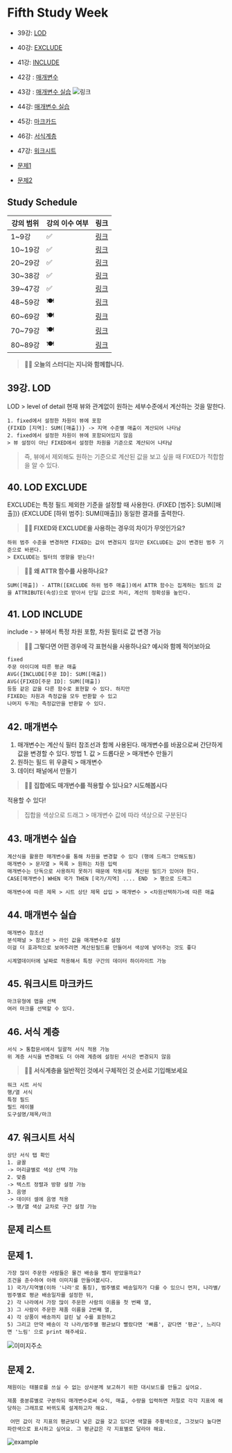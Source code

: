 # Fifth Study Week

- 39강: [LOD](#39강-lod)

- 40강: [EXCLUDE](#40-lod-exclude)

- 41강: [INCLUDE](#41-lod-include)

- 42강 : [매개변수](#42-매개변수)

- 43강 : [매개변수 실습](#43-매개변수-실습) 
![링크](https://youtu.be/GJvB8hBqeE8?si=3jIj1iymZHZ7mBam)

- 44강: [매개변수 실습](#44-매개변수-실습)

- 45강: [마크카드](#45-워크시트-마크카드)

- 46강: [서식계층](#46-서식-계층)

- 47강: [워크시트](#47-워크시트-서식)

- [문제1](#문제-1)

- [문제2](#문제-2)

## Study Schedule

| 강의 범위     | 강의 이수 여부 | 링크                                                                                                        |
|--------------|---------|-----------------------------------------------------------------------------------------------------------|
| 1~9강        |  ✅      | [링크](https://www.youtube.com/watch?v=AXkaUrJs-Ko&list=PL87tgIIryGsa5vdz6MsaOEF8PK-YqK3fz&index=84)       |
| 10~19강      | ✅      | [링크](https://www.youtube.com/watch?v=AXkaUrJs-Ko&list=PL87tgIIryGsa5vdz6MsaOEF8PK-YqK3fz&index=75)       |
| 20~29강      | ✅      | [링크](https://www.youtube.com/watch?v=AXkaUrJs-Ko&list=PL87tgIIryGsa5vdz6MsaOEF8PK-YqK3fz&index=65)       |
| 30~38강      | ✅      | [링크](https://www.youtube.com/watch?v=e6J0Ljd6h44&list=PL87tgIIryGsa5vdz6MsaOEF8PK-YqK3fz&index=55)       |
| 39~47강      | ✅      | [링크](https://www.youtube.com/watch?v=AXkaUrJs-Ko&list=PL87tgIIryGsa5vdz6MsaOEF8PK-YqK3fz&index=45)       |
| 48~59강      | 🍽️      | [링크](https://www.youtube.com/watch?v=AXkaUrJs-Ko&list=PL87tgIIryGsa5vdz6MsaOEF8PK-YqK3fz&index=35)       |
| 60~69강      | 🍽️      | [링크](https://www.youtube.com/watch?v=AXkaUrJs-Ko&list=PL87tgIIryGsa5vdz6MsaOEF8PK-YqK3fz&index=25)       |
| 70~79강      | 🍽️      | [링크](https://www.youtube.com/watch?v=AXkaUrJs-Ko&list=PL87tgIIryGsa5vdz6MsaOEF8PK-YqK3fz&index=15)       |
| 80~89강      | 🍽️      | [링크](https://www.youtube.com/watch?v=AXkaUrJs-Ko&list=PL87tgIIryGsa5vdz6MsaOEF8PK-YqK3fz&index=5)        |


<!-- 여기까진 그대로 둬 주세요-->

> **🧞‍♀️ 오늘의 스터디는 지니와 함께합니다.**


## 39강. LOD

<!-- INCLUDE, EXCLUDE, FIXED 등 본 강의에서 알게 된 LOD 표현식에 대해 알게 된 점을 적어주세요. -->

LOD > level of detail
현재 뷰와 관계없이 원하는 세부수준에서 계산하는 것을 말한다.

```
1. fixed에서 설정한 차원이 뷰에 포함
{FIXED [지역]: SUM([매출])} -> 지역 수준별 매출이 계산되어 나타남
2. fixed에서 설정한 차원이 뷰에 포함되어있지 않음
> 뷰 설정이 아닌 FIXED에서 설정한 차원을 기준으로 계산되어 나타남
```
>즉, 뷰에서 제외해도 원하는 기준으로 계산된 값을 보고 싶을 때 FIXED가 적합함을 알 수 있다.

## 40. LOD EXCLUDE

<!-- INCLUDE, EXCLUDE, FIXED 등 본 강의에서 알게 된 LOD 표현식에 대해 알게 된 점을 적고, 아래 두 질문에 답해보세요 :) -->

EXCLUDE는 특정 필드 제외한 기준을 설정할 때 사용한다.
{FIXED [범주]: SUM([매출])}
{EXCLUDE [하위 범주]: SUM([매출])} 
동일한 결과를 출력한다.
> **🧞‍♀️ FIXED와 EXCLUDE을 사용하는 경우의 차이가 무엇인가요?**

```
하위 범주 수준을 변경하면 FIXED는 값이 변경되지 않지만 EXCLUDE는 값이 변경된 범주 기준으로 바뀐다.
> EXCLUDE는 필터의 영향을 받는다!
```

> **🧞‍♀️ 왜 ATTR 함수를 사용하나요?**

```
SUM([매출]) - ATTR([EXCLUDE 하위 범주 매출])에서 ATTR 함수는 집계하는 필드의 값을 ATTRIBUTE(속성)으로 받아서 단일 값으로 처리, 계산의 정확성을 높인다.
```


## 41. LOD INCLUDE

<!-- INCLUDE, EXCLUDE, FIXED 등 본 강의에서 알게 된 LOD 표현식에 대해 알게 된 점을 적고, 아래 두 질문에 답해보세요 :) -->
include - > 뷰에서 특정 차원 포함, 차원 필터로 값 변경 가능

> **🧞‍♀️ 그렇다면 어떤 경우에 각 표현식을 사용하나요? 예시와 함께 적어보아요**

```
fixed
주문 아이디에 따른 평균 매출
AVG({INCLUDE[주문 ID]: SUM([매출])
AVG({FIXED[주문 ID]: SUM([매출])
등등 같은 값을 다른 함수로 표현할 수 있다. 하지만
FIXED는 차원과 측정값을 모두 반환할 수 있고
나머지 두개는 측정값만을 반환할 수 있다.

```

## 42. 매개변수

<!-- 매개변수에 대해 알게 된 점을 적어주세요 -->
1. 매개변수는 계산식 필터 참조선과 함께 사용된다.
매개변수를 바꿈으로써 간단하게 값을 변경할 수 있다.
방법 1. 값 > 드롭다운 > 매개변수 만들기
2. 원하는 필드 위 우클릭 > 매개변수
3. 데이터 패널에서 만들기

> **🧞‍♀️ 집합에도 매개변수를 적용할 수 있나요? 시도해봅시다**

적용할 수 있다!
> 집합을 색상으로 드래그 > 매개변수 값에 따라 색상으로 구분된다

## 43. 매개변수 실습
```
계산식을 활용한 매개변수를 통해 차원을 변경할 수 있다 (행에 드래그 안해도됨)
매개변수 > 문자열 > 목록 > 원하는 차원 입력
매개변수는 단독으로 사용하지 못하기 때문에 작동시킬 계산된 필드가 있어야 한다.
CASE[매개변수] WHEN 국가 THEN [국가/지역] .... END  > 행으로 드래그

매개변수에 따른 제목 > 시트 상단 제목 삽입 > 매개변수 > <차원선택하기>에 따른 매출
```

## 44. 매개변수 실습

```
매개변수 참조선
분석패널 > 참조선 > 라인 값을 매개변수로 설정
이걸 더 효과적으로 보여주려면 계산된필드를 만들어서 색상에 넣어주는 것도 좋다

시계열데이터에 날짜로 적용해서 특정 구간의 데이터 하이라이트 가능
```

## 45. 워크시트 마크카드

```
마크유형에 맵을 선택
여러 마크를 선택할 수 있다. 
```


## 46. 서식 계층

```
서식 > 통합문서에서 일괄적 서식 적용 가능
위 계층 서식을 변경해도 더 아래 계층에 설정된 서식은 변경되지 않음

```

> **🧞‍♀️ 서식계층을 일반적인 것에서 구체적인 것 순서로 기입해보세요**


```
워크 시트 서식
행/열 서식
특정 필드
필드 레이블
도구설명/제목/마크
```


## 47. 워크시트 서식

```
상단 서식 탭 확인
1. 글꼴
-> 머리글별로 색상 선택 가능 
2. 맞춤
-> 텍스트 정렬과 방향 설정 가능
3. 음영
-> 데이터 셀에 음영 적용
-> 행/열 색상 교차로 구간 설정 가능
```



## 문제 리스트



## 문제 1.

```
가장 많이 주문한 사람들은 물건 배송을 빨리 받았을까요?
조건을 준수하여 아래 이미지를 만들어봆시다.
1) 국가/지역별(이하 '나라'로 통칭), 범주별로 배송일자가 다를 수 있으니 먼저, 나라별/범주별로 평균 배송일자를 설정한 뒤,
2) 각 나라에서 가장 많이 주문한 사람의 이름을 첫 번째 열,
3) 그 사람이 주문한 제품 이름을 2번째 열,
4) 각 상품이 배송까지 걸린 날 수를 표현하고
5) 그리고 만약 배송이 각 나라/범주별 평균보다 빨랐다면 '빠름', 같다면 '평균', 느리다면 '느림' 으로 print 해주세요. 
```

![이미지주소](https://github.com/yousrchive/BUSINESS-INTELLIGENCE-TABLEAU/blob/main/study/img/2nd%20study/%E1%84%89%E1%85%B3%E1%84%8F%E1%85%B3%E1%84%85%E1%85%B5%E1%86%AB%E1%84%89%E1%85%A3%E1%86%BA%202024-08-13%20%E1%84%8B%E1%85%A9%E1%84%8C%E1%85%A5%E1%86%AB%2010.12.36.png?raw=true)

<!-- 여기까지 오는 과정 중 알게 된 점을 기입하고, 결과는 시트 명을 본인 이름으로 바꾸어 표시해주세요.-->

## 문제 2.

```
채원이는 태블로를 쓰실 수 없는 상사분께 보고하기 위한 대시보드를 만들고 싶어요. 

제품 중분류별로 구분하되 매개변수로써 수익, 매출, 수량을 입력하면 저절로 각각 지표에 해당하는 그래프로 바뀌도록 설계하고자 해요.

 어떤 값이 각 지표의 평균보다 낮은 값을 갖고 있다면 색깔을 주황색으로, 그것보다 높다면 파란색으로 표시하고 싶어요. 그 평균값은 각 지표별로 달라야 해요.
```

![example](https://github.com/yousrchive/BUSINESS-INTELLIGENCE-TABLEAU/blob/main/study/img/2nd%20study/%E1%84%83%E1%85%A1%E1%84%8B%E1%85%AE%E1%86%AB%E1%84%85%E1%85%A9%E1%84%83%E1%85%B3.png?raw=true)

<!-- 예시 사진은 지워주세요-->

